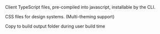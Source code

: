 Client TypeScript files, pre-compiled into javascript, installable by the CLI.

CSS files for design systems. (Multi-theming support)

Copy to build output folder during user build time
